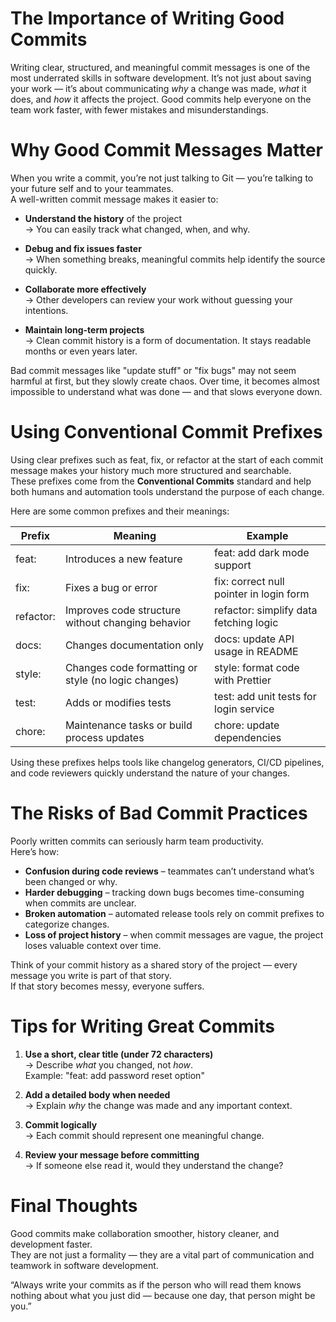 
# The Importance of Writing Good Commits

Writing clear, structured, and meaningful commit messages is one of the most underrated 
skills in software development. It’s not just about saving your work — it’s about 
communicating *why* a change was made, *what* it does, and *how* it affects the project. 
Good commits help everyone on the team work faster, with fewer mistakes and misunderstandings.


# Why Good Commit Messages Matter

When you write a commit, you’re not just talking to Git — you’re talking to your future 
self and to your teammates.  
A well-written commit message makes it easier to:

- **Understand the history** of the project  
  → You can easily track what changed, when, and why.  

- **Debug and fix issues faster**  
  → When something breaks, meaningful commits help identify the source quickly.  

- **Collaborate more effectively**  
  → Other developers can review your work without guessing your intentions.  

- **Maintain long-term projects**  
  → Clean commit history is a form of documentation. It stays readable months or even years later.

Bad commit messages like "update stuff" or "fix bugs" may not seem harmful at first, 
but they slowly create chaos. Over time, it becomes almost impossible to understand what 
was done — and that slows everyone down.


# Using Conventional Commit Prefixes

Using clear prefixes such as feat, fix, or refactor at the start of each 
commit message makes your history much more structured and searchable.  
These prefixes come from the **Conventional Commits** standard and help both 
humans and automation tools understand the purpose of each change.

Here are some common prefixes and their meanings:

| Prefix | Meaning | Example |
|--------|----------|----------|
| feat: | Introduces a new feature | feat: add dark mode support |
| fix: | Fixes a bug or error | fix: correct null pointer in login form |
| refactor: | Improves code structure without changing behavior | refactor: simplify data fetching logic |
| docs: | Changes documentation only | docs: update API usage in README |
| style: | Changes code formatting or style (no logic changes) | style: format code with Prettier |
| test: | Adds or modifies tests | test: add unit tests for login service |
| chore: | Maintenance tasks or build process updates | chore: update dependencies |

Using these prefixes helps tools like changelog generators, CI/CD pipelines, 
and code reviewers quickly understand the nature of your changes.


# The Risks of Bad Commit Practices

Poorly written commits can seriously harm team productivity.  
Here’s how:

- **Confusion during code reviews** – teammates can’t understand what’s been changed or why.  
- **Harder debugging** – tracking down bugs becomes time-consuming when commits are unclear.  
- **Broken automation** – automated release tools rely on commit prefixes to categorize changes.  
- **Loss of project history** – when commit messages are vague, the project loses
                                valuable context over time.

Think of your commit history as a shared story of the project — every message you write is part of that story.  
If that story becomes messy, everyone suffers.


# Tips for Writing Great Commits

1. **Use a short, clear title (under 72 characters)**  
   → Describe *what* you changed, not *how*.  
   Example: "feat: add password reset option"

2. **Add a detailed body when needed**  
   → Explain *why* the change was made and any important context.

3. **Commit logically**  
   → Each commit should represent one meaningful change.

4. **Review your message before committing**  
   → If someone else read it, would they understand the change?


# Final Thoughts

Good commits make collaboration smoother, history cleaner, and development faster.  
They are not just a formality — they are a vital part of communication and teamwork in software development.

 “Always write your commits as if the person who will read them knows nothing about what you just did — because one day, that person might be you.”





